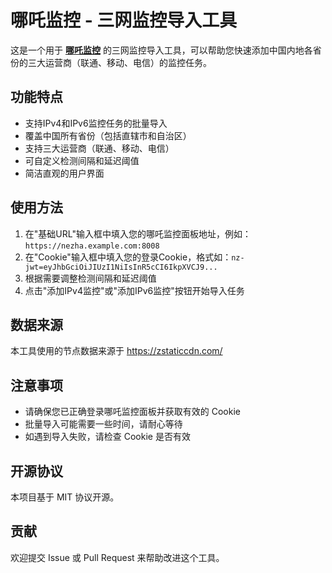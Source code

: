# 哪吒监控 - 三网监控导入工具

这是一个用于 [**哪吒监控**](https://github.com/nezhahq/nezha) 的三网监控导入工具，可以帮助您快速添加中国内地各省份的三大运营商（联通、移动、电信）的监控任务。

## 功能特点

- 支持IPv4和IPv6监控任务的批量导入
- 覆盖中国所有省份（包括直辖市和自治区）
- 支持三大运营商（联通、移动、电信）
- 可自定义检测间隔和延迟阈值
- 简洁直观的用户界面

## 使用方法

1. 在"基础URL"输入框中填入您的哪吒监控面板地址，例如：`https://nezha.example.com:8008`
2. 在"Cookie"输入框中填入您的登录Cookie，格式如：`nz-jwt=eyJhbGciOiJIUzI1NiIsInR5cCI6IkpXVCJ9...`
3. 根据需要调整检测间隔和延迟阈值
4. 点击"添加IPv4监控"或"添加IPv6监控"按钮开始导入任务

## 数据来源

本工具使用的节点数据来源于 https://zstaticcdn.com/

## 注意事项

- 请确保您已正确登录哪吒监控面板并获取有效的 Cookie
- 批量导入可能需要一些时间，请耐心等待
- 如遇到导入失败，请检查 Cookie 是否有效

## 开源协议

本项目基于 MIT 协议开源。

## 贡献

欢迎提交 Issue 或 Pull Request 来帮助改进这个工具。
